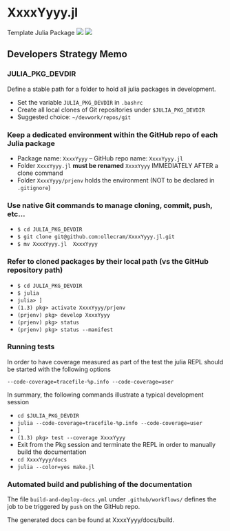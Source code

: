 # XxxxYyyy.jl
Template Julia Package 
[![](https://img.shields.io/badge/docs-stable-blue.svg)](https://ollecram.github.io/XxxxYyyy.jl/stable)
[![](https://img.shields.io/badge/docs-dev-blue.svg)](https://ollecram.github.io/XxxxYyyy.jl/dev)


## Developers Strategy Memo

### JULIA_PKG_DEVDIR
Define a stable path for a folder to hold all julia packages in development. 
- Set the variable `JULIA_PKG_DEVDIR` in `.bashrc`
- Create all local clones of Git repositories under `$JULIA_PKG_DEVDIR`
- Suggested choice: `~/devwork/repos/git`

### Keep a dedicated environment within the GitHub repo of each Julia package
- Package name: `XxxxYyyy` &ndash; GitHub repo name: `XxxxYyyy.jl`
- Folder `XxxxYyyy.jl`  **must be renamed**  `XxxxYyyy`  IMMEDIATELY AFTER a clone command
- Folder `XxxxYyyy/prjenv` holds the environment (NOT to be declared in `.gitignore`)

### Use native Git commands to manage cloning, commit, push, etc...
- `$ cd JULIA_PKG_DEVDIR`
- `$ git clone git@github.com:ollecram/XxxxYyyy.jl.git`
- `$ mv XxxxYyyy.jl  XxxxYyyy`

### Refer to cloned packages by their local path (vs the GitHub repository path)
- `$ cd JULIA_PKG_DEVDIR`
- `$ julia`
- `julia> ]`
- `(1.3) pkg> activate XxxxYyyy/prjenv`
- `(prjenv) pkg> develop XxxxYyyy`
- `(prjenv) pkg> status`
- `(prjenv) pkg> status --manifest`

### Running tests
In order to have coverage measured as part of the test the julia REPL should be started with the following options        

`--code-coverage=tracefile-%p.info --code-coverage=user`

In summary, the following commands illustrate a typical development session 
- `cd $JULIA_PKG_DEVDIR`
- `julia --code-coverage=tracefile-%p.info --code-coverage=user`
- ]
- `(1.3) pkg> test --coverage XxxxYyyy`
- Exit from the Pkg session and terminate the REPL in order to manually build the documentation
- `cd XxxxYyyy/docs`
- `julia --color=yes make.jl`

### Automated build and publishing of the documentation
The file `build-and-deploy-docs.yml` under `.github/workflows/` defines the job to be triggered by `push` on the GitHub repo.

The generated docs can be found at XxxxYyyy/docs/build.
